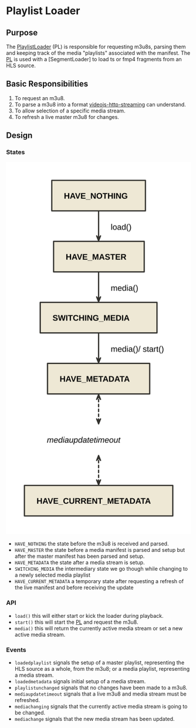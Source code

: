 # Playlist Loader

## Purpose

The [PlaylistLoader][pl] (PL) is responsible for requesting m3u8s, parsing them and keeping track of the media "playlists" associated with the manifest. The [PL] is used with a [SegmentLoader] to load ts or fmp4 fragments from an HLS source.

## Basic Responsibilities

1. To request an m3u8.
2. To parse a m3u8 into a format [videojs-http-streaming][vhs] can understand.
3. To allow selection of a specific media stream.
4. To refresh a live master m3u8 for changes.

## Design

### States

![PlaylistLoader States](images/playlist-loader-states.nomnoml.svg)

- `HAVE_NOTHING` the state before the m3u8 is received and parsed.
- `HAVE_MASTER` the state before a media manifest is parsed and setup but after the master manifest has been parsed and setup.
- `HAVE_METADATA` the state after a media stream is setup.
- `SWITCHING_MEDIA` the intermediary state we go though while changing to a newly selected media playlist
- `HAVE_CURRENT_METADATA`  a temporary state after requesting a refresh of the live manifest and before receiving the update

### API

- `load()` this will either start or kick the loader during playback.
- `start()` this will start the [PL] and request the m3u8.
- `media()` this will return the currently active media stream or set a new active media stream.

### Events

- `loadedplaylist` signals the setup of a master playlist, representing the HLS source as a whole, from the m3u8; or a media playlist, representing a media stream.
- `loadedmetadata` signals initial setup of a media stream.
- `playlistunchanged` signals that no changes have been made to a m3u8.
- `mediaupdatetimeout` signals that a live m3u8 and media stream must be refreshed.
- `mediachanging` signals that the currently active media stream is going to be changed.
- `mediachange` signals that the new media stream has been updated.

[pl]: ../src/playlist-loader.js
[sl]: ../src/segment-loader.js
[vhs]: intro.md

